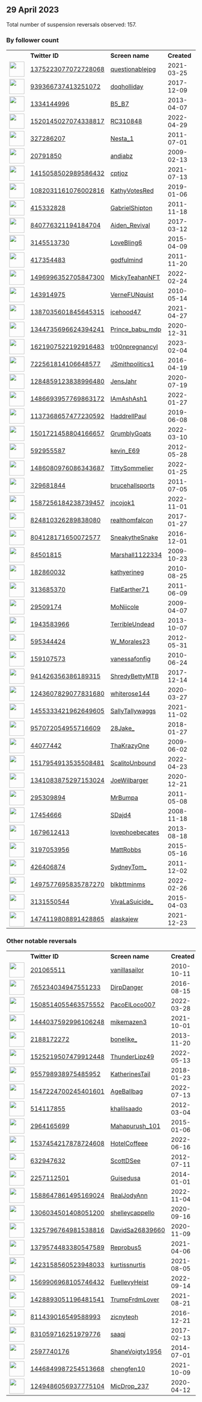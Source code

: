 
## 29 April 2023
Total number of suspension reversals observed: 157.

### By follower count
<table><tr><th></th><th align="left">Twitter ID</th><th align="left">Screen name</th>
<th align="left">Created</th><th align="left">Status</th><th align="left">Suspended</th><th align="left">Followers</th>
<tr><td><a href="https://pbs.twimg.com/profile_images/1379746525178437634/vnvFvuCI_normal.jpg"><img src="https://pbs.twimg.com/profile_images/1379746525178437634/vnvFvuCI_normal.jpg" width="40px" height="40px" align="center"/></a></td><td><a href="https://twitter.com/intent/user?user_id=1375223077072728068">1375223077072728068</a></td><td><a href="https://twitter.com/questionablejpg">questionablejpg</a></td><td>2021-03-25</td><td align="center"></td><td></td><td>145614</td></tr>
<tr><td><a href="https://pbs.twimg.com/profile_images/1326387825764339712/lMmEITkc_normal.jpg"><img src="https://pbs.twimg.com/profile_images/1326387825764339712/lMmEITkc_normal.jpg" width="40px" height="40px" align="center"/></a></td><td><a href="https://twitter.com/intent/user?user_id=939366737413251072">939366737413251072</a></td><td><a href="https://twitter.com/doqholliday">doqholliday</a></td><td>2017-12-09</td><td align="center"></td><td></td><td>65188</td></tr>
<tr><td><a href="https://pbs.twimg.com/profile_images/1364679361589370880/AO6Ee4-l_normal.jpg"><img src="https://pbs.twimg.com/profile_images/1364679361589370880/AO6Ee4-l_normal.jpg" width="40px" height="40px" align="center"/></a></td><td><a href="https://twitter.com/intent/user?user_id=1334144996">1334144996</a></td><td><a href="https://twitter.com/B5_B7">B5_B7</a></td><td>2013-04-07</td><td align="center"></td><td>2023-02-25</td><td>54119</td></tr>
<tr><td><a href="https://pbs.twimg.com/profile_images/1652068294520631300/cg3bd5wX_normal.jpg"><img src="https://pbs.twimg.com/profile_images/1652068294520631300/cg3bd5wX_normal.jpg" width="40px" height="40px" align="center"/></a></td><td><a href="https://twitter.com/intent/user?user_id=1520145027074338817">1520145027074338817</a></td><td><a href="https://twitter.com/RC310848">RC310848</a></td><td>2022-04-29</td><td align="center"></td><td>2023-02-01</td><td>25454</td></tr>
<tr><td><a href="https://pbs.twimg.com/profile_images/1656733253967937543/a5LlrwSz_normal.jpg"><img src="https://pbs.twimg.com/profile_images/1656733253967937543/a5LlrwSz_normal.jpg" width="40px" height="40px" align="center"/></a></td><td><a href="https://twitter.com/intent/user?user_id=327286207">327286207</a></td><td><a href="https://twitter.com/Nesta_1">Nesta_1</a></td><td>2011-07-01</td><td align="center"></td><td>2022-11-19</td><td>17791</td></tr>
<tr><td><a href="https://pbs.twimg.com/profile_images/1575763190541127681/HrRwCrkQ_normal.jpg"><img src="https://pbs.twimg.com/profile_images/1575763190541127681/HrRwCrkQ_normal.jpg" width="40px" height="40px" align="center"/></a></td><td><a href="https://twitter.com/intent/user?user_id=20791850">20791850</a></td><td><a href="https://twitter.com/andiabz">andiabz</a></td><td>2009-02-13</td><td align="center"></td><td>2023-04-25</td><td>17305</td></tr>
<tr><td><a href="https://pbs.twimg.com/profile_images/1524729062320742401/TOQpI70X_normal.jpg"><img src="https://pbs.twimg.com/profile_images/1524729062320742401/TOQpI70X_normal.jpg" width="40px" height="40px" align="center"/></a></td><td><a href="https://twitter.com/intent/user?user_id=1415058502989586432">1415058502989586432</a></td><td><a href="https://twitter.com/cptjoz">cptjoz</a></td><td>2021-07-13</td><td align="center"></td><td>2022-12-09</td><td>17118</td></tr>
<tr><td><a href="https://pbs.twimg.com/profile_images/1238570438424498178/UBfhULnj_normal.jpg"><img src="https://pbs.twimg.com/profile_images/1238570438424498178/UBfhULnj_normal.jpg" width="40px" height="40px" align="center"/></a></td><td><a href="https://twitter.com/intent/user?user_id=1082031161076002816">1082031161076002816</a></td><td><a href="https://twitter.com/KathyVotesRed">KathyVotesRed</a></td><td>2019-01-06</td><td align="center"></td><td></td><td>16200</td></tr>
<tr><td><a href="https://pbs.twimg.com/profile_images/1376321657992716291/bE0ITJ89_normal.jpg"><img src="https://pbs.twimg.com/profile_images/1376321657992716291/bE0ITJ89_normal.jpg" width="40px" height="40px" align="center"/></a></td><td><a href="https://twitter.com/intent/user?user_id=415332828">415332828</a></td><td><a href="https://twitter.com/GabrielShipton">GabrielShipton</a></td><td>2011-11-18</td><td align="center"></td><td>2023-04-28</td><td>14019</td></tr>
<tr><td><a href="https://pbs.twimg.com/profile_images/1653219965208608769/gbX8fqAU_normal.jpg"><img src="https://pbs.twimg.com/profile_images/1653219965208608769/gbX8fqAU_normal.jpg" width="40px" height="40px" align="center"/></a></td><td><a href="https://twitter.com/intent/user?user_id=840776321194184704">840776321194184704</a></td><td><a href="https://twitter.com/Aiden_Revival">Aiden_Revival</a></td><td>2017-03-12</td><td align="center"></td><td></td><td>12283</td></tr>
<tr><td><a href="https://pbs.twimg.com/profile_images/1230961932628189184/tpMsJlou_normal.jpg"><img src="https://pbs.twimg.com/profile_images/1230961932628189184/tpMsJlou_normal.jpg" width="40px" height="40px" align="center"/></a></td><td><a href="https://twitter.com/intent/user?user_id=3145513730">3145513730</a></td><td><a href="https://twitter.com/LoveBling6">LoveBling6</a></td><td>2015-04-09</td><td align="center"></td><td></td><td>11809</td></tr>
<tr><td><a href="https://pbs.twimg.com/profile_images/1270152633005887489/-I-fK3wh_normal.jpg"><img src="https://pbs.twimg.com/profile_images/1270152633005887489/-I-fK3wh_normal.jpg" width="40px" height="40px" align="center"/></a></td><td><a href="https://twitter.com/intent/user?user_id=417354483">417354483</a></td><td><a href="https://twitter.com/godfulmind">godfulmind</a></td><td>2011-11-20</td><td align="center"></td><td></td><td>10959</td></tr>
<tr><td><a href="https://pbs.twimg.com/profile_images/1656102017037746176/qhXgHFsn_normal.jpg"><img src="https://pbs.twimg.com/profile_images/1656102017037746176/qhXgHFsn_normal.jpg" width="40px" height="40px" align="center"/></a></td><td><a href="https://twitter.com/intent/user?user_id=1496996352705847300">1496996352705847300</a></td><td><a href="https://twitter.com/MickyTeahanNFT">MickyTeahanNFT</a></td><td>2022-02-24</td><td align="center"></td><td>2023-03-11</td><td>8412</td></tr>
<tr><td><a href="https://pbs.twimg.com/profile_images/1642198699714519040/_3Sz-1GW_normal.jpg"><img src="https://pbs.twimg.com/profile_images/1642198699714519040/_3Sz-1GW_normal.jpg" width="40px" height="40px" align="center"/></a></td><td><a href="https://twitter.com/intent/user?user_id=143914975">143914975</a></td><td><a href="https://twitter.com/VerneFUNquist">VerneFUNquist</a></td><td>2010-05-14</td><td align="center"></td><td>2023-04-06</td><td>8254</td></tr>
<tr><td><a href="https://pbs.twimg.com/profile_images/1653809437256167436/E-kc5gvc_normal.jpg"><img src="https://pbs.twimg.com/profile_images/1653809437256167436/E-kc5gvc_normal.jpg" width="40px" height="40px" align="center"/></a></td><td><a href="https://twitter.com/intent/user?user_id=1387035601845645315">1387035601845645315</a></td><td><a href="https://twitter.com/icehood47">icehood47</a></td><td>2021-04-27</td><td align="center"></td><td>2022-08-31</td><td>7758</td></tr>
<tr><td><a href="https://pbs.twimg.com/profile_images/1646147870243045376/gUm9YfJx_normal.jpg"><img src="https://pbs.twimg.com/profile_images/1646147870243045376/gUm9YfJx_normal.jpg" width="40px" height="40px" align="center"/></a></td><td><a href="https://twitter.com/intent/user?user_id=1344735696624394241">1344735696624394241</a></td><td><a href="https://twitter.com/Prince_babu_mdp">Prince_babu_mdp</a></td><td>2020-12-31</td><td align="center"></td><td>2022-12-01</td><td>6161</td></tr>
<tr><td><a href="https://pbs.twimg.com/profile_images/1621907979049082882/nrqJ0AJp_normal.jpg"><img src="https://pbs.twimg.com/profile_images/1621907979049082882/nrqJ0AJp_normal.jpg" width="40px" height="40px" align="center"/></a></td><td><a href="https://twitter.com/intent/user?user_id=1621907522192916483">1621907522192916483</a></td><td><a href="https://twitter.com/tr00npregnancyI">tr00npregnancyI</a></td><td>2023-02-04</td><td align="center"></td><td>2023-04-16</td><td>6044</td></tr>
<tr><td><a href="https://pbs.twimg.com/profile_images/1298178455658323970/LkTc_mnc_normal.jpg"><img src="https://pbs.twimg.com/profile_images/1298178455658323970/LkTc_mnc_normal.jpg" width="40px" height="40px" align="center"/></a></td><td><a href="https://twitter.com/intent/user?user_id=722561814106648577">722561814106648577</a></td><td><a href="https://twitter.com/JSmithpolitics1">JSmithpolitics1</a></td><td>2016-04-19</td><td align="center"></td><td></td><td>5585</td></tr>
<tr><td><a href="https://pbs.twimg.com/profile_images/1284860248151543808/sQtwN6wg_normal.jpg"><img src="https://pbs.twimg.com/profile_images/1284860248151543808/sQtwN6wg_normal.jpg" width="40px" height="40px" align="center"/></a></td><td><a href="https://twitter.com/intent/user?user_id=1284859123838996480">1284859123838996480</a></td><td><a href="https://twitter.com/JensJahr">JensJahr</a></td><td>2020-07-19</td><td align="center"></td><td>2022-06-13</td><td>5366</td></tr>
<tr><td><a href="https://pbs.twimg.com/profile_images/1652990857866358786/a_KWdOT1_normal.jpg"><img src="https://pbs.twimg.com/profile_images/1652990857866358786/a_KWdOT1_normal.jpg" width="40px" height="40px" align="center"/></a></td><td><a href="https://twitter.com/intent/user?user_id=1486693957769863172">1486693957769863172</a></td><td><a href="https://twitter.com/IAmAshAsh1">IAmAshAsh1</a></td><td>2022-01-27</td><td align="center"></td><td>2022-07-07</td><td>4947</td></tr>
<tr><td><a href="https://pbs.twimg.com/profile_images/1286583919840833536/MY8LpNkU_normal.jpg"><img src="https://pbs.twimg.com/profile_images/1286583919840833536/MY8LpNkU_normal.jpg" width="40px" height="40px" align="center"/></a></td><td><a href="https://twitter.com/intent/user?user_id=1137368657477230592">1137368657477230592</a></td><td><a href="https://twitter.com/HaddrellPaul">HaddrellPaul</a></td><td>2019-06-08</td><td align="center"></td><td>2022-11-04</td><td>4417</td></tr>
<tr><td><a href="https://pbs.twimg.com/profile_images/1534287867274481664/meW2M2HE_normal.jpg"><img src="https://pbs.twimg.com/profile_images/1534287867274481664/meW2M2HE_normal.jpg" width="40px" height="40px" align="center"/></a></td><td><a href="https://twitter.com/intent/user?user_id=1501721458804166657">1501721458804166657</a></td><td><a href="https://twitter.com/GrumblyGoats">GrumblyGoats</a></td><td>2022-03-10</td><td align="center"></td><td>2022-10-26</td><td>3821</td></tr>
<tr><td><a href="https://pbs.twimg.com/profile_images/1652239895841128449/hFMt0N1K_normal.jpg"><img src="https://pbs.twimg.com/profile_images/1652239895841128449/hFMt0N1K_normal.jpg" width="40px" height="40px" align="center"/></a></td><td><a href="https://twitter.com/intent/user?user_id=592955587">592955587</a></td><td><a href="https://twitter.com/kevin_E69">kevin_E69</a></td><td>2012-05-28</td><td align="center"></td><td>2022-08-20</td><td>3021</td></tr>
<tr><td><a href="https://pbs.twimg.com/profile_images/1525209694175911936/gqe3sptw_normal.jpg"><img src="https://pbs.twimg.com/profile_images/1525209694175911936/gqe3sptw_normal.jpg" width="40px" height="40px" align="center"/></a></td><td><a href="https://twitter.com/intent/user?user_id=1486080976086343687">1486080976086343687</a></td><td><a href="https://twitter.com/TittySommelier">TittySommelier</a></td><td>2022-01-25</td><td align="center"></td><td>2022-09-21</td><td>2689</td></tr>
<tr><td><a href="https://pbs.twimg.com/profile_images/1699257813/SECOND_OPINION_PICTURE_normal.png"><img src="https://pbs.twimg.com/profile_images/1699257813/SECOND_OPINION_PICTURE_normal.png" width="40px" height="40px" align="center"/></a></td><td><a href="https://twitter.com/intent/user?user_id=329681844">329681844</a></td><td><a href="https://twitter.com/brucehallsports">brucehallsports</a></td><td>2011-07-05</td><td align="center"></td><td>2022-07-28</td><td>2107</td></tr>
<tr><td><a href="https://pbs.twimg.com/profile_images/1587262665428172802/N8h3JCQy_normal.jpg"><img src="https://pbs.twimg.com/profile_images/1587262665428172802/N8h3JCQy_normal.jpg" width="40px" height="40px" align="center"/></a></td><td><a href="https://twitter.com/intent/user?user_id=1587256184238739457">1587256184238739457</a></td><td><a href="https://twitter.com/jncojok1">jncojok1</a></td><td>2022-11-01</td><td align="center"></td><td>2022-11-03</td><td>1947</td></tr>
<tr><td><a href="https://pbs.twimg.com/profile_images/1001684538202972162/tVKVQdD2_normal.jpg"><img src="https://pbs.twimg.com/profile_images/1001684538202972162/tVKVQdD2_normal.jpg" width="40px" height="40px" align="center"/></a></td><td><a href="https://twitter.com/intent/user?user_id=824810326289838080">824810326289838080</a></td><td><a href="https://twitter.com/realthomfalcon">realthomfalcon</a></td><td>2017-01-27</td><td align="center"></td><td></td><td>1821</td></tr>
<tr><td><a href="https://pbs.twimg.com/profile_images/1652092291492855808/e3iaUuDX_normal.jpg"><img src="https://pbs.twimg.com/profile_images/1652092291492855808/e3iaUuDX_normal.jpg" width="40px" height="40px" align="center"/></a></td><td><a href="https://twitter.com/intent/user?user_id=804128171650072577">804128171650072577</a></td><td><a href="https://twitter.com/SneakytheSnake">SneakytheSnake</a></td><td>2016-12-01</td><td align="center"></td><td>2022-06-27</td><td>1623</td></tr>
<tr><td><a href="https://pbs.twimg.com/profile_images/1365279907778027528/4Necs3mM_normal.jpg"><img src="https://pbs.twimg.com/profile_images/1365279907778027528/4Necs3mM_normal.jpg" width="40px" height="40px" align="center"/></a></td><td><a href="https://twitter.com/intent/user?user_id=84501815">84501815</a></td><td><a href="https://twitter.com/Marshall1122334">Marshall1122334</a></td><td>2009-10-23</td><td align="center"></td><td>2022-07-21</td><td>1419</td></tr>
<tr><td><a href="https://pbs.twimg.com/profile_images/1639828646218321926/tM4Yz1Cg_normal.jpg"><img src="https://pbs.twimg.com/profile_images/1639828646218321926/tM4Yz1Cg_normal.jpg" width="40px" height="40px" align="center"/></a></td><td><a href="https://twitter.com/intent/user?user_id=182860032">182860032</a></td><td><a href="https://twitter.com/kathyerineg">kathyerineg</a></td><td>2010-08-25</td><td align="center"></td><td>2023-03-11</td><td>1408</td></tr>
<tr><td><a href="https://pbs.twimg.com/profile_images/1657023395194716163/DUcgWFF2_normal.jpg"><img src="https://pbs.twimg.com/profile_images/1657023395194716163/DUcgWFF2_normal.jpg" width="40px" height="40px" align="center"/></a></td><td><a href="https://twitter.com/intent/user?user_id=313685370">313685370</a></td><td><a href="https://twitter.com/FlatEarther71">FlatEarther71</a></td><td>2011-06-09</td><td align="center"></td><td></td><td>1407</td></tr>
<tr><td><a href="https://pbs.twimg.com/profile_images/1333116475436052483/m2OrLKVv_normal.jpg"><img src="https://pbs.twimg.com/profile_images/1333116475436052483/m2OrLKVv_normal.jpg" width="40px" height="40px" align="center"/></a></td><td><a href="https://twitter.com/intent/user?user_id=29509174">29509174</a></td><td><a href="https://twitter.com/MoNiicole">MoNiicole</a></td><td>2009-04-07</td><td align="center"></td><td></td><td>1355</td></tr>
<tr><td><a href="https://pbs.twimg.com/profile_images/1367294870763749379/nNbI5AvQ_normal.jpg"><img src="https://pbs.twimg.com/profile_images/1367294870763749379/nNbI5AvQ_normal.jpg" width="40px" height="40px" align="center"/></a></td><td><a href="https://twitter.com/intent/user?user_id=1943583966">1943583966</a></td><td><a href="https://twitter.com/TerribleUndead">TerribleUndead</a></td><td>2013-10-07</td><td align="center"></td><td></td><td>1266</td></tr>
<tr><td><a href="https://pbs.twimg.com/profile_images/1557029235642011650/M0p9BUxs_normal.jpg"><img src="https://pbs.twimg.com/profile_images/1557029235642011650/M0p9BUxs_normal.jpg" width="40px" height="40px" align="center"/></a></td><td><a href="https://twitter.com/intent/user?user_id=595344424">595344424</a></td><td><a href="https://twitter.com/W_Morales23">W_Morales23</a></td><td>2012-05-31</td><td align="center"></td><td>2022-08-25</td><td>1228</td></tr>
<tr><td><a href="https://pbs.twimg.com/profile_images/1652283461632139266/zbtstIo9_normal.jpg"><img src="https://pbs.twimg.com/profile_images/1652283461632139266/zbtstIo9_normal.jpg" width="40px" height="40px" align="center"/></a></td><td><a href="https://twitter.com/intent/user?user_id=159107573">159107573</a></td><td><a href="https://twitter.com/vanessafonfig">vanessafonfig</a></td><td>2010-06-24</td><td align="center"></td><td>2022-10-26</td><td>1227</td></tr>
<tr><td><a href="https://pbs.twimg.com/profile_images/1251924558371868674/azNMdWR1_normal.jpg"><img src="https://pbs.twimg.com/profile_images/1251924558371868674/azNMdWR1_normal.jpg" width="40px" height="40px" align="center"/></a></td><td><a href="https://twitter.com/intent/user?user_id=941426356386189315">941426356386189315</a></td><td><a href="https://twitter.com/ShredyBettyMTB">ShredyBettyMTB</a></td><td>2017-12-14</td><td align="center"></td><td></td><td>1215</td></tr>
<tr><td><a href="https://pbs.twimg.com/profile_images/1352401901560582144/xMCwx7tV_normal.jpg"><img src="https://pbs.twimg.com/profile_images/1352401901560582144/xMCwx7tV_normal.jpg" width="40px" height="40px" align="center"/></a></td><td><a href="https://twitter.com/intent/user?user_id=1243607829077831680">1243607829077831680</a></td><td><a href="https://twitter.com/whiterose144">whiterose144</a></td><td>2020-03-27</td><td align="center"></td><td></td><td>1200</td></tr>
<tr><td><a href="https://pbs.twimg.com/profile_images/1543913703141244929/4Fkmx9pc_normal.jpg"><img src="https://pbs.twimg.com/profile_images/1543913703141244929/4Fkmx9pc_normal.jpg" width="40px" height="40px" align="center"/></a></td><td><a href="https://twitter.com/intent/user?user_id=1455333421962649605">1455333421962649605</a></td><td><a href="https://twitter.com/SallyTallywaggs">SallyTallywaggs</a></td><td>2021-11-02</td><td align="center"></td><td>2022-10-20</td><td>1179</td></tr>
<tr><td><a href="https://pbs.twimg.com/profile_images/1332948338887581696/az4qjx1U_normal.jpg"><img src="https://pbs.twimg.com/profile_images/1332948338887581696/az4qjx1U_normal.jpg" width="40px" height="40px" align="center"/></a></td><td><a href="https://twitter.com/intent/user?user_id=957072054955716609">957072054955716609</a></td><td><a href="https://twitter.com/28Jake_">28Jake_</a></td><td>2018-01-27</td><td align="center"></td><td></td><td>1156</td></tr>
<tr><td><a href="https://pbs.twimg.com/profile_images/1653833243429588993/WFvO7aRj_normal.jpg"><img src="https://pbs.twimg.com/profile_images/1653833243429588993/WFvO7aRj_normal.jpg" width="40px" height="40px" align="center"/></a></td><td><a href="https://twitter.com/intent/user?user_id=44077442">44077442</a></td><td><a href="https://twitter.com/ThaKrazyOne">ThaKrazyOne</a></td><td>2009-06-02</td><td align="center"></td><td></td><td>1027</td></tr>
<tr><td><a href="https://pbs.twimg.com/profile_images/1558066556248002561/r0ZWD5Lw_normal.jpg"><img src="https://pbs.twimg.com/profile_images/1558066556248002561/r0ZWD5Lw_normal.jpg" width="40px" height="40px" align="center"/></a></td><td><a href="https://twitter.com/intent/user?user_id=1517954913535508481">1517954913535508481</a></td><td><a href="https://twitter.com/ScalitoUnbound">ScalitoUnbound</a></td><td>2022-04-23</td><td align="center"></td><td>2022-11-14</td><td>1027</td></tr>
<tr><td><a href="https://pbs.twimg.com/profile_images/1347003670894927872/go1WpGPp_normal.jpg"><img src="https://pbs.twimg.com/profile_images/1347003670894927872/go1WpGPp_normal.jpg" width="40px" height="40px" align="center"/></a></td><td><a href="https://twitter.com/intent/user?user_id=1341083875297153024">1341083875297153024</a></td><td><a href="https://twitter.com/JoeWilbarger">JoeWilbarger</a></td><td>2020-12-21</td><td align="center"></td><td></td><td>982</td></tr>
<tr><td><a href="https://pbs.twimg.com/profile_images/725263231917367297/ivYhM86c_normal.jpg"><img src="https://pbs.twimg.com/profile_images/725263231917367297/ivYhM86c_normal.jpg" width="40px" height="40px" align="center"/></a></td><td><a href="https://twitter.com/intent/user?user_id=295309894">295309894</a></td><td><a href="https://twitter.com/MrBumpa">MrBumpa</a></td><td>2011-05-08</td><td align="center"></td><td></td><td>963</td></tr>
<tr><td><a href="https://pbs.twimg.com/profile_images/1383228732320616448/h_CSAI61_normal.jpg"><img src="https://pbs.twimg.com/profile_images/1383228732320616448/h_CSAI61_normal.jpg" width="40px" height="40px" align="center"/></a></td><td><a href="https://twitter.com/intent/user?user_id=17454666">17454666</a></td><td><a href="https://twitter.com/SDajd4">SDajd4</a></td><td>2008-11-18</td><td align="center"></td><td></td><td>939</td></tr>
<tr><td><a href="https://pbs.twimg.com/profile_images/1297674604098596869/XZe-0wmp_normal.jpg"><img src="https://pbs.twimg.com/profile_images/1297674604098596869/XZe-0wmp_normal.jpg" width="40px" height="40px" align="center"/></a></td><td><a href="https://twitter.com/intent/user?user_id=1679612413">1679612413</a></td><td><a href="https://twitter.com/lovephoebecates">lovephoebecates</a></td><td>2013-08-18</td><td align="center"></td><td></td><td>909</td></tr>
<tr><td><a href="https://pbs.twimg.com/profile_images/599488701748490240/3omIX-Cf_normal.jpg"><img src="https://pbs.twimg.com/profile_images/599488701748490240/3omIX-Cf_normal.jpg" width="40px" height="40px" align="center"/></a></td><td><a href="https://twitter.com/intent/user?user_id=3197053956">3197053956</a></td><td><a href="https://twitter.com/MattRobbs">MattRobbs</a></td><td>2015-05-16</td><td align="center"></td><td></td><td>884</td></tr>
<tr><td><a href="https://pbs.twimg.com/profile_images/1656169531444961281/uzRhzTI3_normal.jpg"><img src="https://pbs.twimg.com/profile_images/1656169531444961281/uzRhzTI3_normal.jpg" width="40px" height="40px" align="center"/></a></td><td><a href="https://twitter.com/intent/user?user_id=426406874">426406874</a></td><td><a href="https://twitter.com/SydneyTom_">SydneyTom_</a></td><td>2011-12-02</td><td align="center"></td><td></td><td>859</td></tr>
<tr><td><a href="https://pbs.twimg.com/profile_images/1497876876030881793/fmYYaXEg_normal.jpg"><img src="https://pbs.twimg.com/profile_images/1497876876030881793/fmYYaXEg_normal.jpg" width="40px" height="40px" align="center"/></a></td><td><a href="https://twitter.com/intent/user?user_id=1497577695835787270">1497577695835787270</a></td><td><a href="https://twitter.com/blkbttminms">blkbttminms</a></td><td>2022-02-26</td><td align="center"></td><td>2023-02-13</td><td>844</td></tr>
<tr><td><a href="https://pbs.twimg.com/profile_images/945310723047153671/-2iZxpYW_normal.jpg"><img src="https://pbs.twimg.com/profile_images/945310723047153671/-2iZxpYW_normal.jpg" width="40px" height="40px" align="center"/></a></td><td><a href="https://twitter.com/intent/user?user_id=3131550544">3131550544</a></td><td><a href="https://twitter.com/VivaLaSuicide_">VivaLaSuicide_</a></td><td>2015-04-03</td><td align="center">🔒</td><td></td><td>829</td></tr>
<tr><td><a href="https://pbs.twimg.com/profile_images/1651239170231132162/wVPOK6N8_normal.jpg"><img src="https://pbs.twimg.com/profile_images/1651239170231132162/wVPOK6N8_normal.jpg" width="40px" height="40px" align="center"/></a></td><td><a href="https://twitter.com/intent/user?user_id=1474119808891428865">1474119808891428865</a></td><td><a href="https://twitter.com/alaskajew">alaskajew</a></td><td>2021-12-23</td><td align="center"></td><td>2022-11-19</td><td>788</td></tr>
</table>

### Other notable reversals
<table><tr><th></th><th align="left">Twitter ID</th><th align="left">Screen name</th>
<th align="left">Created</th><th align="left">Status</th><th align="left">Suspended</th><th align="left">Followers</th>
<tr><td><a href="https://pbs.twimg.com/profile_images/1415232439257944070/vzao7_90_normal.jpg"><img src="https://pbs.twimg.com/profile_images/1415232439257944070/vzao7_90_normal.jpg" width="40px" height="40px" align="center"/></a></td><td><a href="https://twitter.com/intent/user?user_id=201065511">201065511</a></td><td><a href="https://twitter.com/vanillasailor">vanillasailor</a></td><td>2010-10-11</td><td align="center"></td><td>2022-12-01</td><td>325</td></tr>
<tr><td><a href="https://pbs.twimg.com/profile_images/1500883485560557571/_y2Hq_AB_normal.jpg"><img src="https://pbs.twimg.com/profile_images/1500883485560557571/_y2Hq_AB_normal.jpg" width="40px" height="40px" align="center"/></a></td><td><a href="https://twitter.com/intent/user?user_id=765234034947551233">765234034947551233</a></td><td><a href="https://twitter.com/DirpDanger">DirpDanger</a></td><td>2016-08-15</td><td align="center"></td><td>2022-12-23</td><td>51</td></tr>
<tr><td><a href="https://pbs.twimg.com/profile_images/1656197235045015554/udp-8n1O_normal.jpg"><img src="https://pbs.twimg.com/profile_images/1656197235045015554/udp-8n1O_normal.jpg" width="40px" height="40px" align="center"/></a></td><td><a href="https://twitter.com/intent/user?user_id=1508514055463575552">1508514055463575552</a></td><td><a href="https://twitter.com/PacoElLoco007">PacoElLoco007</a></td><td>2022-03-28</td><td align="center"></td><td>2023-03-26</td><td>221</td></tr>
<tr><td><a href="https://pbs.twimg.com/profile_images/1468074400691937282/xslhK6--_normal.jpg"><img src="https://pbs.twimg.com/profile_images/1468074400691937282/xslhK6--_normal.jpg" width="40px" height="40px" align="center"/></a></td><td><a href="https://twitter.com/intent/user?user_id=1444037592996106248">1444037592996106248</a></td><td><a href="https://twitter.com/mikemazen3">mikemazen3</a></td><td>2021-10-01</td><td align="center"></td><td>2023-01-05</td><td>478</td></tr>
<tr><td><a href="https://pbs.twimg.com/profile_images/1392020871166976001/uIeqjmTs_normal.jpg"><img src="https://pbs.twimg.com/profile_images/1392020871166976001/uIeqjmTs_normal.jpg" width="40px" height="40px" align="center"/></a></td><td><a href="https://twitter.com/intent/user?user_id=2188172272">2188172272</a></td><td><a href="https://twitter.com/bonelike_">bonelike_</a></td><td>2013-11-20</td><td align="center"></td><td>2022-10-30</td><td>170</td></tr>
<tr><td><a href="https://pbs.twimg.com/profile_images/1542971436293410817/BMV8JzmJ_normal.jpg"><img src="https://pbs.twimg.com/profile_images/1542971436293410817/BMV8JzmJ_normal.jpg" width="40px" height="40px" align="center"/></a></td><td><a href="https://twitter.com/intent/user?user_id=1525219507479912448">1525219507479912448</a></td><td><a href="https://twitter.com/ThunderLipz49">ThunderLipz49</a></td><td>2022-05-13</td><td align="center"></td><td>2022-11-10</td><td>264</td></tr>
<tr><td><a href="https://pbs.twimg.com/profile_images/1591048525173108740/x3XMBzq0_normal.jpg"><img src="https://pbs.twimg.com/profile_images/1591048525173108740/x3XMBzq0_normal.jpg" width="40px" height="40px" align="center"/></a></td><td><a href="https://twitter.com/intent/user?user_id=955798938975485952">955798938975485952</a></td><td><a href="https://twitter.com/KatherinesTail">KatherinesTail</a></td><td>2018-01-23</td><td align="center"></td><td>2022-12-29</td><td>222</td></tr>
<tr><td><a href="https://pbs.twimg.com/profile_images/1547587513308438528/3lmrHY02_normal.jpg"><img src="https://pbs.twimg.com/profile_images/1547587513308438528/3lmrHY02_normal.jpg" width="40px" height="40px" align="center"/></a></td><td><a href="https://twitter.com/intent/user?user_id=1547224700245401601">1547224700245401601</a></td><td><a href="https://twitter.com/AgeBallbag">AgeBallbag</a></td><td>2022-07-13</td><td align="center"></td><td>2022-11-01</td><td>201</td></tr>
<tr><td><a href="https://pbs.twimg.com/profile_images/1459315241066524672/Fn-pdhze_normal.jpg"><img src="https://pbs.twimg.com/profile_images/1459315241066524672/Fn-pdhze_normal.jpg" width="40px" height="40px" align="center"/></a></td><td><a href="https://twitter.com/intent/user?user_id=514117855">514117855</a></td><td><a href="https://twitter.com/khalilsaado">khalilsaado</a></td><td>2012-03-04</td><td align="center"></td><td>2023-03-02</td><td>21</td></tr>
<tr><td><a href="https://pbs.twimg.com/profile_images/1559010499064258560/qp46wSmJ_normal.jpg"><img src="https://pbs.twimg.com/profile_images/1559010499064258560/qp46wSmJ_normal.jpg" width="40px" height="40px" align="center"/></a></td><td><a href="https://twitter.com/intent/user?user_id=2964165699">2964165699</a></td><td><a href="https://twitter.com/Mahapurush_101">Mahapurush_101</a></td><td>2015-01-06</td><td align="center"></td><td>2022-11-24</td><td>131</td></tr>
<tr><td><a href="https://pbs.twimg.com/profile_images/1652047452843679752/CsQU8yce_normal.jpg"><img src="https://pbs.twimg.com/profile_images/1652047452843679752/CsQU8yce_normal.jpg" width="40px" height="40px" align="center"/></a></td><td><a href="https://twitter.com/intent/user?user_id=1537454217878724608">1537454217878724608</a></td><td><a href="https://twitter.com/HotelCoffeee">HotelCoffeee</a></td><td>2022-06-16</td><td align="center"></td><td>2022-08-16</td><td>48</td></tr>
<tr><td><a href="https://pbs.twimg.com/profile_images/1654130912714690560/i1BKK_Vy_normal.jpg"><img src="https://pbs.twimg.com/profile_images/1654130912714690560/i1BKK_Vy_normal.jpg" width="40px" height="40px" align="center"/></a></td><td><a href="https://twitter.com/intent/user?user_id=632947632">632947632</a></td><td><a href="https://twitter.com/ScottDSee">ScottDSee</a></td><td>2012-07-11</td><td align="center"></td><td>2023-03-18</td><td>64</td></tr>
<tr><td><a href="https://pbs.twimg.com/profile_images/1419298282333949962/8RgVzx-k_normal.jpg"><img src="https://pbs.twimg.com/profile_images/1419298282333949962/8RgVzx-k_normal.jpg" width="40px" height="40px" align="center"/></a></td><td><a href="https://twitter.com/intent/user?user_id=2257112501">2257112501</a></td><td><a href="https://twitter.com/Guisedusa">Guisedusa</a></td><td>2014-01-01</td><td align="center"></td><td>2022-12-13</td><td>206</td></tr>
<tr><td><a href="https://pbs.twimg.com/profile_images/1596720154582618115/OYX_qaz0_normal.jpg"><img src="https://pbs.twimg.com/profile_images/1596720154582618115/OYX_qaz0_normal.jpg" width="40px" height="40px" align="center"/></a></td><td><a href="https://twitter.com/intent/user?user_id=1588647861495169024">1588647861495169024</a></td><td><a href="https://twitter.com/RealJodyAnn">RealJodyAnn</a></td><td>2022-11-04</td><td align="center"></td><td>2022-12-18</td><td>75</td></tr>
<tr><td><a href="https://abs.twimg.com/sticky/default_profile_images/default_profile_normal.png"><img src="https://abs.twimg.com/sticky/default_profile_images/default_profile_normal.png" width="40px" height="40px" align="center"/></a></td><td><a href="https://twitter.com/intent/user?user_id=1306034501408051200">1306034501408051200</a></td><td><a href="https://twitter.com/shelleycappello">shelleycappello</a></td><td>2020-09-16</td><td align="center"></td><td>2022-12-23</td><td>427</td></tr>
<tr><td><a href="https://pbs.twimg.com/profile_images/1342025435962605568/RLhn2zvS_normal.jpg"><img src="https://pbs.twimg.com/profile_images/1342025435962605568/RLhn2zvS_normal.jpg" width="40px" height="40px" align="center"/></a></td><td><a href="https://twitter.com/intent/user?user_id=1325796764981538816">1325796764981538816</a></td><td><a href="https://twitter.com/DavidSa26839660">DavidSa26839660</a></td><td>2020-11-09</td><td align="center"></td><td>2022-11-21</td><td>11</td></tr>
<tr><td><a href="https://pbs.twimg.com/profile_images/1379574559993651200/IbaPn_md_normal.jpg"><img src="https://pbs.twimg.com/profile_images/1379574559993651200/IbaPn_md_normal.jpg" width="40px" height="40px" align="center"/></a></td><td><a href="https://twitter.com/intent/user?user_id=1379574483380547589">1379574483380547589</a></td><td><a href="https://twitter.com/Reprobus5">Reprobus5</a></td><td>2021-04-06</td><td align="center"></td><td>2022-11-02</td><td>34</td></tr>
<tr><td><a href="https://pbs.twimg.com/profile_images/1423158745568354305/3CkzQh0Q_normal.jpg"><img src="https://pbs.twimg.com/profile_images/1423158745568354305/3CkzQh0Q_normal.jpg" width="40px" height="40px" align="center"/></a></td><td><a href="https://twitter.com/intent/user?user_id=1423158560523948033">1423158560523948033</a></td><td><a href="https://twitter.com/kurtissnurtis">kurtissnurtis</a></td><td>2021-08-05</td><td align="center"></td><td>2022-12-24</td><td>3</td></tr>
<tr><td><a href="https://pbs.twimg.com/profile_images/1569935770160357376/qeYz1gvx_normal.jpg"><img src="https://pbs.twimg.com/profile_images/1569935770160357376/qeYz1gvx_normal.jpg" width="40px" height="40px" align="center"/></a></td><td><a href="https://twitter.com/intent/user?user_id=1569906968105746432">1569906968105746432</a></td><td><a href="https://twitter.com/FuellevyHeist">FuellevyHeist</a></td><td>2022-09-14</td><td align="center"></td><td>2022-12-02</td><td>597</td></tr>
<tr><td><a href="https://pbs.twimg.com/profile_images/1448071906129858577/CUOpDMJY_normal.jpg"><img src="https://pbs.twimg.com/profile_images/1448071906129858577/CUOpDMJY_normal.jpg" width="40px" height="40px" align="center"/></a></td><td><a href="https://twitter.com/intent/user?user_id=1428893051196481541">1428893051196481541</a></td><td><a href="https://twitter.com/TrumpFrdmLover">TrumpFrdmLover</a></td><td>2021-08-21</td><td align="center"></td><td>2022-10-29</td><td>405</td></tr>
<tr><td><a href="https://pbs.twimg.com/profile_images/1653413142209368066/L4DFXRzr_normal.jpg"><img src="https://pbs.twimg.com/profile_images/1653413142209368066/L4DFXRzr_normal.jpg" width="40px" height="40px" align="center"/></a></td><td><a href="https://twitter.com/intent/user?user_id=811439016549588993">811439016549588993</a></td><td><a href="https://twitter.com/zicnyteoh">zicnyteoh</a></td><td>2016-12-21</td><td align="center"></td><td>2022-12-05</td><td>49</td></tr>
<tr><td><a href="https://pbs.twimg.com/profile_images/1117411121382797312/xZvkGgZR_normal.jpg"><img src="https://pbs.twimg.com/profile_images/1117411121382797312/xZvkGgZR_normal.jpg" width="40px" height="40px" align="center"/></a></td><td><a href="https://twitter.com/intent/user?user_id=831059716251979776">831059716251979776</a></td><td><a href="https://twitter.com/saaqj">saaqj</a></td><td>2017-02-13</td><td align="center"></td><td>2023-02-21</td><td>34</td></tr>
<tr><td><a href="https://abs.twimg.com/sticky/default_profile_images/default_profile_normal.png"><img src="https://abs.twimg.com/sticky/default_profile_images/default_profile_normal.png" width="40px" height="40px" align="center"/></a></td><td><a href="https://twitter.com/intent/user?user_id=2597740176">2597740176</a></td><td><a href="https://twitter.com/ShaneVoigty1956">ShaneVoigty1956</a></td><td>2014-07-01</td><td align="center"></td><td>2023-01-03</td><td>11</td></tr>
<tr><td><a href="https://abs.twimg.com/sticky/default_profile_images/default_profile_normal.png"><img src="https://abs.twimg.com/sticky/default_profile_images/default_profile_normal.png" width="40px" height="40px" align="center"/></a></td><td><a href="https://twitter.com/intent/user?user_id=1446849987254513668">1446849987254513668</a></td><td><a href="https://twitter.com/chengfen10">chengfen10</a></td><td>2021-10-09</td><td align="center">🔒</td><td>2023-02-03</td><td>0</td></tr>
<tr><td><a href="https://pbs.twimg.com/profile_images/1634009872223338497/t8JVYS5Y_normal.jpg"><img src="https://pbs.twimg.com/profile_images/1634009872223338497/t8JVYS5Y_normal.jpg" width="40px" height="40px" align="center"/></a></td><td><a href="https://twitter.com/intent/user?user_id=1249486056937775104">1249486056937775104</a></td><td><a href="https://twitter.com/MicDrop_237">MicDrop_237</a></td><td>2020-04-12</td><td align="center"></td><td>2023-02-10</td><td>11</td></tr>
</table>
